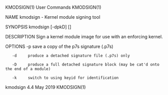 KMODSIGN(1)                                                                                                                                          User Commands                                                                                                                                          KMODSIGN(1)

NAME
       kmodsign - Kernel module signing tool

SYNOPSIS
       kmodsign [-dpkD] <hash algo> <key> <x509> <module> [<dest>]

DESCRIPTION
       Sign a kernel module image for use with an enforcing kernel.

OPTIONS
       -p     save a copy of the p7s signature (.p7s)

       -d     produce a detached signature file (.p7s) only

       -D     produce a full detached signature block (may be cat'd onto the end of a module)

       -k     switch to using keyid for identification

kmodsign 4.4                                                                                                                                            May 2019                                                                                                                                            KMODSIGN(1)
